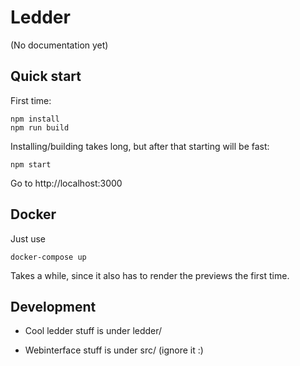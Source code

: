 # Ledder

(No documentation yet)

## Quick start

First time:
```
npm install
npm run build
```

Installing/building takes long, but after that starting will be fast:

```
npm start
```

Go to http://localhost:3000

## Docker 

Just use
```
docker-compose up
```
Takes a while, since it also has to render the previews the first time.

## Development

* Cool ledder stuff is under ledder/

* Webinterface stuff is under src/ (ignore it :)

